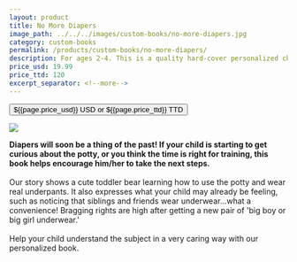 ```yaml
---
layout: product
title: No More Diapers
image_path: ../../../images/custom-books/no-more-diapers.jpg
category: custom-books
permalink: /products/custom-books/no-more-diapers/
description: For ages 2-4. This is a quality hard-cover personalized children's book. Washable hard covers. Fully illustrated color pages. 36 pages.
price_usd: 19.99
price_ttd: 120
excerpt_separator: <!--more-->
---
```


<button class="bg-blue-500 hover:bg-blue-700 text-white font-bold my-2 py-2 px-4 rounded w-full snipcart-add-item" 
data-item-id="no-more-diapers" 
data-item-price="{{page.price_usd}}"
data-item-url="https://www.karenix.com/shop"
data-item-description="{{ page.description }}"
data-item-image="{{page.image_path}}"
data-item-name="{{page.title}}"
data-item-custom10-name="Age (optional)"
data-item-custom11-name="First Name"
data-item-custom12-name="Last Name"
data-item-custom13-name="Middle Name (optional)"
data-item-custom14-name="Use Nickname (optional)"
data-item-custom15-name="Hometown"
data-item-custom16-name="Friends"
data-item-custom17-name="Dedication (with love from)"
data-item-custom18-name="Book From (Mom & Dad"
data-item-custom19-name="Date of Gift"
data-item-custom20-name="Gender"
data-item-custom20-options="Please select|Boy|Girl">
${{page.price_usd}} USD or ${{page.price_ttd}} TTD
</button>

<!--more-->

<div class="flex flex-wrap">
  <div class="w-64 p-4 h-auto">
    <a data-fancybox="gallery" href="{{ page.image_path }}"><img src="{{ page.image_path }}"></a>
  </div>
  <div class="sm:flex-1">
    <p class="p-4 text-gray-700">
      <strong>
        Diapers will soon be a thing of the past! If your child is starting to get curious about the potty, or you think
        the time is right for training, this book helps encourage him/her to take the next steps.
      </strong>
      <br><br>
      Our story shows a cute toddler bear learning how to use the potty and wear real underpants. It also expresses what
      your child may already be feeling, such as noticing that siblings and friends wear underwear...what a convenience!
      Bragging rights are high after getting a new pair of 'big boy or big girl underwear.'
      <br /> <br />
      Help your child understand the subject in a very caring way with our personalized book.
      <br /> <br />
    </p>
  </div>
</div>